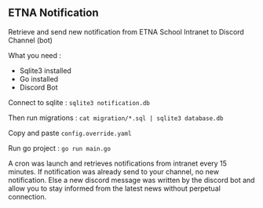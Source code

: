 ## ETNA Notification

Retrieve and send new notification from ETNA School Intranet to Discord Channel (bot)

What you need :

* Sqlite3 installed
* Go installed
* Discord Bot

Connect to sqlite :  `sqlite3 notification.db`

Then run migrations : `cat migration/*.sql | sqlite3 database.db`

Copy and paste `config.override.yaml`

Run go project : `go run main.go`

A cron was launch and retrieves notifications from intranet every 15 minutes. If notification was already send to your channel, no new notification.
Else a new discord message was written by the discord bot and allow you to stay informed from the latest news without perpetual connection.